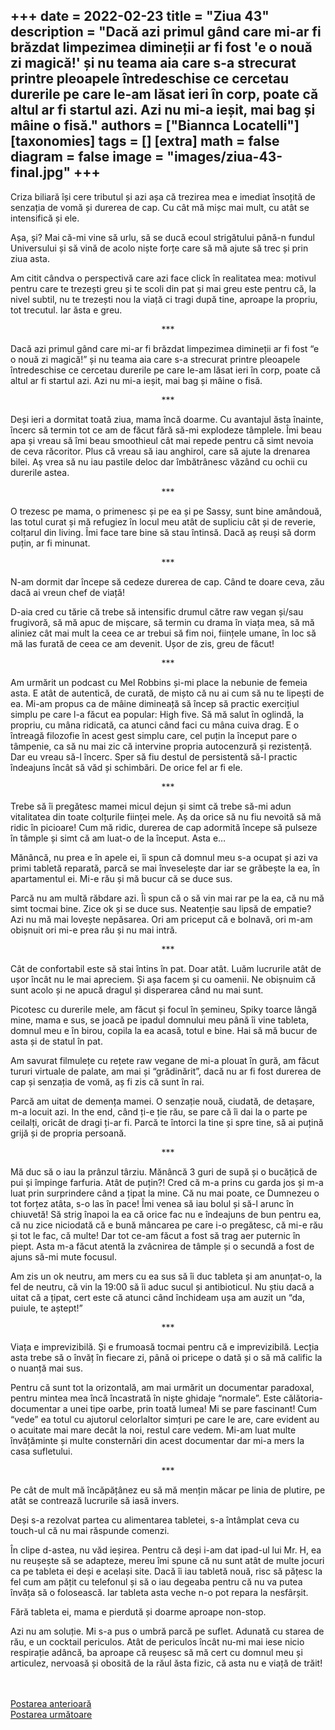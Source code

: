 
+++
date = 2022-02-23
title = "Ziua 43"
description = "Dacă azi primul gând care mi-ar fi brăzdat limpezimea dimineții ar fi fost 'e o nouă zi magică!' și nu teama aia care s-a strecurat printre pleoapele întredeschise ce cercetau durerile pe care le-am lăsat ieri în corp, poate că altul ar fi startul azi. Azi nu mi-a ieșit, mai bag și mâine o fisă."
authors = ["Biannca Locatelli"]
[taxonomies]
tags = []
[extra]
math = false
diagram = false
image = "images/ziua-43-final.jpg"
+++
---

Criza biliară își cere tributul și azi așa că trezirea mea e imediat însoțită de senzația de vomă și durerea de cap. Cu cât mă mișc mai mult, cu atât se intensifică și ele.

Așa, și? Mai că-mi vine să urlu, să se ducă ecoul strigătului până-n fundul Universului și să vină de acolo niște forțe care să mă ajute să trec și prin ziua asta.

Am citit cândva o perspectivă care azi face click în realitatea mea: motivul pentru care te trezești greu și te scoli din pat și mai greu este pentru că, la nivel subtil, nu te trezești nou la viață ci tragi după tine, aproape la propriu, tot trecutul. Iar ăsta e greu.

<p style="text-align: center;">***</p>

Dacă azi primul gând care mi-ar fi brăzdat limpezimea dimineții ar fi fost “e o nouă zi magică!” și nu teama aia care s-a strecurat printre pleoapele întredeschise ce cercetau durerile pe care le-am lăsat ieri în corp, poate că altul ar fi startul azi. Azi nu mi-a ieșit, mai bag și mâine o fisă.

<p style="text-align: center;">***</p>

Deși ieri a dormitat toată ziua, mama încă doarme. Cu avantajul ăsta înainte, încerc să termin tot ce am de făcut fără să-mi explodeze tâmplele. Îmi beau apa și vreau să îmi beau smoothieul cât mai repede pentru că simt nevoia de ceva răcoritor. Plus că vreau să iau anghirol, care să ajute la drenarea bilei. Aș vrea să nu iau pastile deloc dar îmbătrânesc văzând cu ochii cu durerile astea.

<p style="text-align: center;">***</p>

O trezesc pe mama, o primenesc și pe ea și pe Sassy, sunt bine amândouă, las totul curat și mă refugiez în locul meu atât de supliciu cât și de reverie, colțarul din living. Îmi face tare bine să stau întinsă. Dacă aș reuși să dorm puțin, ar fi minunat.

<p style="text-align: center;">***</p>

N-am dormit dar începe să cedeze durerea de cap. Când te doare ceva, zău dacă ai vreun chef de viață!

D-aia cred cu tărie că trebe să intensific drumul către raw vegan și/sau frugivoră, să mă apuc de mișcare, să termin cu drama în viața mea, să mă aliniez cât mai mult la ceea ce ar trebui să fim noi, ființele umane, în loc să mă las furată de ceea ce am devenit. Ușor de zis, greu de făcut!

<p style="text-align: center;">***</p>

Am urmărit un podcast cu Mel Robbins și-mi place la nebunie de femeia asta. E atât de autentică, de curată, de mișto că nu ai cum să nu te lipești de ea. Mi-am propus ca de mâine dimineață să încep să practic exercițiul simplu pe care l-a făcut ea popular: High five. Să mă salut în oglindă, la propriu, cu mâna ridicată, ca atunci când faci cu mâna cuiva drag. E o întreagă filozofie în acest gest simplu care, cel puțin la început pare o tâmpenie, ca să nu mai zic că intervine propria autocenzură și rezistență. Dar eu vreau să-l încerc. Sper să fiu destul de persistentă să-l practic îndeajuns încât să văd și schimbări. De orice fel ar fi ele.

<p style="text-align: center;">***</p>

Trebe să îi pregătesc mamei micul dejun și simt că trebe să-mi adun vitalitatea din toate colțurile ființei mele. Aș da orice să nu fiu nevoită să mă ridic în picioare! Cum mă ridic, durerea de cap adormită începe să pulseze în tâmple și simt că am luat-o de la început. Asta e…

Mănâncă, nu prea e în apele ei, îi spun că domnul meu s-a ocupat și azi va primi tabletă reparată, parcă se mai înveselește dar iar se grăbește la ea, în apartamentul ei. Mi-e rău și mă bucur că se duce sus.

Parcă nu am multă răbdare azi. Îi spun că o să vin mai rar pe la ea, că nu mă simt tocmai bine. Zice ok și se duce sus. Neatenție sau lipsă de empatie? Azi nu mă mai lovește nepăsarea. Ori am priceput că e bolnavă, ori m-am obișnuit ori mi-e prea rău și nu mai intră.

<p style="text-align: center;">***</p>

Cât de confortabil este să stai întins în pat. Doar atât. Luăm lucrurile atât de ușor încât nu le mai apreciem. Și așa facem și cu oamenii. Ne obișnuim că sunt acolo și ne apucă dragul și disperarea când nu mai sunt.

Picotesc cu durerile mele, am făcut și focul în șemineu, Spiky toarce lângă mine, mama e sus, se joacă pe ipadul domnului meu până îi vine tableta, domnul meu e în birou, copila la ea acasă, totul e bine. Hai să mă bucur de asta și de statul în pat.

Am savurat filmulețe cu rețete raw vegane de mi-a plouat în gură, am făcut tururi virtuale de palate, am mai și “grădinărit”, dacă nu ar fi fost durerea de cap și senzația de vomă, aș fi zis că sunt în rai.

Parcă am uitat de demența mamei. O senzație nouă, ciudată, de detașare, m-a locuit azi. In the end, când ți-e ție rău, se pare că îi dai la o parte pe ceilalți, oricât de dragi ți-ar fi. Parcă te întorci la tine și spre tine, să ai puțină grijă și de propria persoană.

<p style="text-align: center;">***</p>

Mă duc să o iau la prânzul târziu. Mănâncă 3 guri de supă și o bucățică de pui și împinge farfuria. Atât de puțin?! Cred că m-a prins cu garda jos și m-a luat prin surprindere când a țipat la mine. Că nu mai poate, ce Dumnezeu o tot forțez atâta, s-o las în pace! Îmi venea să iau bolul și să-l arunc în chiuvetă! Să strig înapoi la ea că orice fac nu e îndeajuns de bun pentru ea, că nu zice niciodată că e bună mâncarea pe care i-o pregătesc, că mi-e rău și tot le fac, că multe! Dar tot ce-am făcut a fost să trag aer puternic în piept. Asta m-a făcut atentă la zvâcnirea de tâmple și o secundă a fost de ajuns să-mi mute focusul.

Am zis un ok neutru, am mers cu ea sus să îi duc tableta și am anunțat-o, la fel de neutru, că vin la 19:00 să îi aduc sucul și antibioticul. Nu știu dacă a uitat că a țipat, cert este că atunci când închideam ușa am auzit un “da, puiule, te aștept!”

<p style="text-align: center;">***</p>

Viața e imprevizibilă. Și e frumoasă tocmai pentru că e imprevizibilă. Lecția asta trebe să o învăț în fiecare zi, până oi pricepe o dată și o să mă calific la o nuanță mai sus.

Pentru că sunt tot la orizontală, am mai urmărit un documentar paradoxal, pentru mintea mea încă încastrată în niște ghidaje “normale”. Este călătoria-documentar a unei tipe oarbe, prin toată lumea! Mi se pare fascinant! Cum “vede” ea totul cu ajutorul celorlaltor simțuri pe care le are, care evident au o acuitate mai mare decât la noi, restul care vedem. Mi-am luat multe învățăminte și multe consternări din acest documentar dar mi-a mers la casa sufletului.

<p style="text-align: center;">***</p>

Pe cât de mult mă încăpățânez eu să mă mențin măcar pe linia de plutire, pe atât se contrează lucrurile să iasă invers.

Deși s-a rezolvat partea cu alimentarea tabletei, s-a întâmplat ceva cu touch-ul că nu mai răspunde comenzi.

În clipe d-astea, nu văd ieșirea. Pentru că deși i-am dat ipad-ul lui Mr. H, ea nu reușește să se adapteze, mereu îmi spune că nu sunt atât de multe jocuri ca pe tableta ei deși e același site. Dacă îi iau tabletă nouă, risc să pățesc la fel cum am pățit cu telefonul și să o iau degeaba pentru că nu va putea învăța să o folosească. Iar tableta asta veche n-o pot repara la nesfârșit.

Fără tableta ei, mama e pierdută și doarme aproape non-stop.

Azi nu am soluție. Mi s-a pus o umbră parcă pe suflet. Adunată cu starea de rău, e un cocktail periculos. Atât de periculos încât nu-mi mai iese nicio respirație adâncă, ba aproape că reușesc să mă cert cu domnul meu și articulez, nervoasă și obosită de la răul ăsta fizic, că asta nu e viață de trăit!

<br/>

<br/>

<div class="flex justify-between">
  <div>
    <a href="/blog/ziua-42/">Postarea anterioară</a>
  </div>
  <div>
    <a href="/blog/ziua-44/">Postarea următoare</a>
  </div>
</div>
